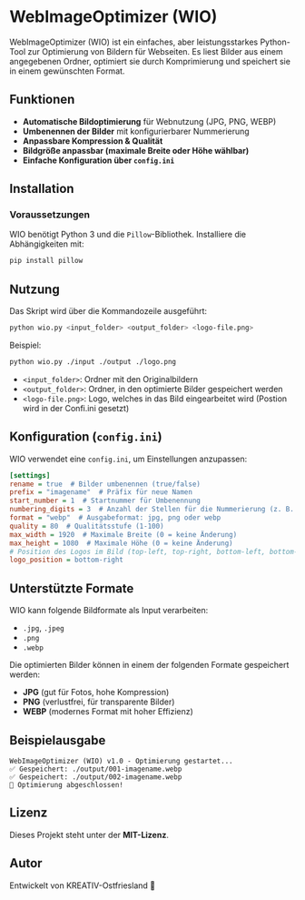 # WebImageOptimizer (WIO)

WebImageOptimizer (WIO) ist ein einfaches, aber leistungsstarkes Python-Tool zur Optimierung von Bildern für Webseiten. Es liest Bilder aus einem angegebenen Ordner, optimiert sie durch Komprimierung und speichert sie in einem gewünschten Format.

## Funktionen

- **Automatische Bildoptimierung** für Webnutzung (JPG, PNG, WEBP)
- **Umbenennen der Bilder** mit konfigurierbarer Nummerierung
- **Anpassbare Kompression & Qualität**
- **Bildgröße anpassbar (maximale Breite oder Höhe wählbar)**
- **Einfache Konfiguration über `config.ini`**

## Installation

### Voraussetzungen

WIO benötigt Python 3 und die `Pillow`-Bibliothek. Installiere die Abhängigkeiten mit:

```bash
pip install pillow
```

## Nutzung

Das Skript wird über die Kommandozeile ausgeführt:

```bash
python wio.py <input_folder> <output_folder> <logo-file.png>
```

Beispiel:

```bash
python wio.py ./input ./output ./logo.png
```

- `<input_folder>`: Ordner mit den Originalbildern
- `<output_folder>`: Ordner, in den optimierte Bilder gespeichert werden
- `<logo-file.png>`: Logo, welches in das Bild eingearbeitet wird (Postion wird in der Confi.ini gesetzt)

## Konfiguration (`config.ini`)


WIO verwendet eine `config.ini`, um Einstellungen anzupassen:

```ini
[settings]
rename = true  # Bilder umbenennen (true/false)
prefix = "imagename"  # Präfix für neue Namen
start_number = 1  # Startnummer für Umbenennung
numbering_digits = 3  # Anzahl der Stellen für die Nummerierung (z. B. 001, 01, 1)
format = "webp"  # Ausgabeformat: jpg, png oder webp
quality = 80  # Qualitätsstufe (1-100)
max_width = 1920  # Maximale Breite (0 = keine Änderung)
max_height = 1080  # Maximale Höhe (0 = keine Änderung)
# Position des Logos im Bild (top-left, top-right, bottom-left, bottom-right)
logo_position = bottom-right
```

## Unterstützte Formate

WIO kann folgende Bildformate als Input verarbeiten:

- `.jpg`, `.jpeg`
- `.png`
- `.webp`

Die optimierten Bilder können in einem der folgenden Formate gespeichert werden:

- **JPG** (gut für Fotos, hohe Kompression)
- **PNG** (verlustfrei, für transparente Bilder)
- **WEBP** (modernes Format mit hoher Effizienz)

## Beispielausgabe

```
WebImageOptimizer (WIO) v1.0 - Optimierung gestartet...
✅ Gespeichert: ./output/001-imagename.webp
✅ Gespeichert: ./output/002-imagename.webp
🎉 Optimierung abgeschlossen!
```

## Lizenz

Dieses Projekt steht unter der **MIT-Lizenz**.

## Autor

Entwickelt von KREATIV-Ostfriesland 🚀

